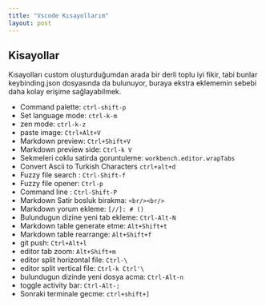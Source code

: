 ```yaml
---
title: "Vscode Kısayollarım"
layout: post
---
```


## Kisayollar

Kısayolları custom oluşturduğumdan arada bir derli toplu iyi fikir, tabi bunlar keybinding.json dosyasında da bulunuyor, buraya ekstra eklememin sebebi daha kolay erişime sağlayabilmek.

* Command palette: `ctrl-shift-p`
* Set language mode: `ctrl-k-m`
* zen mode: `ctrl-k-z`
* paste image: `Ctrl+Alt+V`
* Markdown preview: `Ctrl+Shift+V`
* Markdown preview side: `Ctrl-k V`
* Sekmeleri coklu satirda goruntuleme: `workbench.editor.wrapTabs`
* Convert Ascii to Turkish Characters `ctrl+alt+d`
* Fuzzy file search : `Ctrl-Shift-f`
* Fuzzy file opener: `Ctrl-p`
* Command line : `Ctrl-Shift-P`
* Markdown Satir bosluk birakma: `<br/><br/>`
* Markdown yorum ekleme: `[//]: # ()`
* Bulundugun dizine yeni tab ekleme: `Ctrl-Alt-N`
* Markdown table generate etme: `Alt+Shift+t`
* Markdown table rearrange: `Alt+Shift+f`
* git push: `Ctrl+Alt+l`
* editor tab zoom: `Alt+Shift+m`
* editor split horizontal file: `Ctrl-\`
* editor split vertical file: `Ctrl-k Ctrl'\`
* bulundugun dizinde yeni dosya acma: `Ctrl-Alt-n`
* toggle activity bar: `Ctrl-Alt-;`
* Sonraki terminale gecme: `ctrl+shift+]`